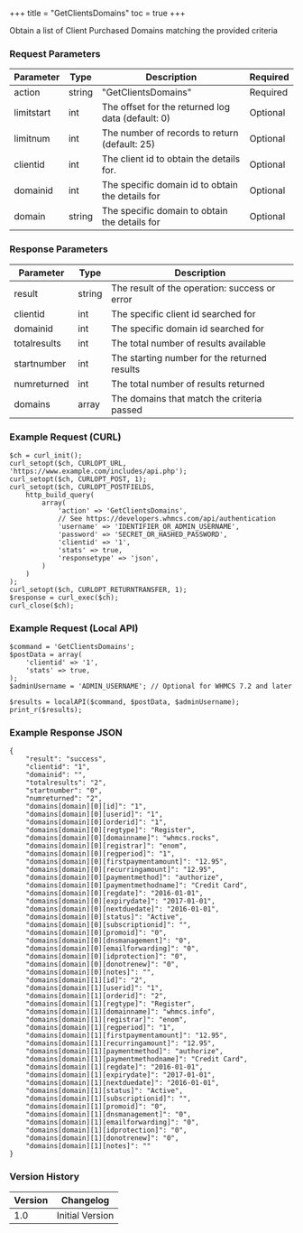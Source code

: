 +++
title = "GetClientsDomains"
toc = true
+++

Obtain a list of Client Purchased Domains matching the provided criteria

### Request Parameters

| Parameter | Type | Description | Required |
| --------- | ---- | ----------- | -------- |
| action | string | "GetClientsDomains" | Required |
| limitstart | int | The offset for the returned log data (default: 0) | Optional |
| limitnum | int | The number of records to return (default: 25) | Optional |
| clientid | int | The client id to obtain the details for. | Optional |
| domainid | int | The specific domain id to obtain the details for | Optional |
| domain | string | The specific domain to obtain the details for | Optional |

### Response Parameters

| Parameter | Type | Description |
| --------- | ---- | ----------- |
| result | string | The result of the operation: success or error |
| clientid | int | The specific client id searched for |
| domainid | int | The specific domain id searched for |
| totalresults | int | The total number of results available |
| startnumber | int | The starting number for the returned results |
| numreturned | int | The total number of results returned |
| domains | array | The domains that match the criteria passed |


### Example Request (CURL)

```
$ch = curl_init();
curl_setopt($ch, CURLOPT_URL, 'https://www.example.com/includes/api.php');
curl_setopt($ch, CURLOPT_POST, 1);
curl_setopt($ch, CURLOPT_POSTFIELDS,
    http_build_query(
        array(
            'action' => 'GetClientsDomains',
            // See https://developers.whmcs.com/api/authentication
            'username' => 'IDENTIFIER_OR_ADMIN_USERNAME',
            'password' => 'SECRET_OR_HASHED_PASSWORD',
            'clientid' => '1',
            'stats' => true,
            'responsetype' => 'json',
        )
    )
);
curl_setopt($ch, CURLOPT_RETURNTRANSFER, 1);
$response = curl_exec($ch);
curl_close($ch);
```


### Example Request (Local API)

```
$command = 'GetClientsDomains';
$postData = array(
    'clientid' => '1',
    'stats' => true,
);
$adminUsername = 'ADMIN_USERNAME'; // Optional for WHMCS 7.2 and later

$results = localAPI($command, $postData, $adminUsername);
print_r($results);
```


### Example Response JSON

```
{
    "result": "success",
    "clientid": "1",
    "domainid": "",
    "totalresults": "2",
    "startnumber": "0",
    "numreturned": "2",
    "domains[domain][0][id]": "1",
    "domains[domain][0][userid]": "1",
    "domains[domain][0][orderid]": "1",
    "domains[domain][0][regtype]": "Register",
    "domains[domain][0][domainname]": "whmcs.rocks",
    "domains[domain][0][registrar]": "enom",
    "domains[domain][0][regperiod]": "1",
    "domains[domain][0][firstpaymentamount]": "12.95",
    "domains[domain][0][recurringamount]": "12.95",
    "domains[domain][0][paymentmethod]": "authorize",
    "domains[domain][0][paymentmethodname]": "Credit Card",
    "domains[domain][0][regdate]": "2016-01-01",
    "domains[domain][0][expirydate]": "2017-01-01",
    "domains[domain][0][nextduedate]": "2016-01-01",
    "domains[domain][0][status]": "Active",
    "domains[domain][0][subscriptionid]": "",
    "domains[domain][0][promoid]": "0",
    "domains[domain][0][dnsmanagement]": "0",
    "domains[domain][0][emailforwarding]": "0",
    "domains[domain][0][idprotection]": "0",
    "domains[domain][0][donotrenew]": "0",
    "domains[domain][0][notes]": "",
    "domains[domain][1][id]": "2",
    "domains[domain][1][userid]": "1",
    "domains[domain][1][orderid]": "2",
    "domains[domain][1][regtype]": "Register",
    "domains[domain][1][domainname]": "whmcs.info",
    "domains[domain][1][registrar]": "enom",
    "domains[domain][1][regperiod]": "1",
    "domains[domain][1][firstpaymentamount]": "12.95",
    "domains[domain][1][recurringamount]": "12.95",
    "domains[domain][1][paymentmethod]": "authorize",
    "domains[domain][1][paymentmethodname]": "Credit Card",
    "domains[domain][1][regdate]": "2016-01-01",
    "domains[domain][1][expirydate]": "2017-01-01",
    "domains[domain][1][nextduedate]": "2016-01-01",
    "domains[domain][1][status]": "Active",
    "domains[domain][1][subscriptionid]": "",
    "domains[domain][1][promoid]": "0",
    "domains[domain][1][dnsmanagement]": "0",
    "domains[domain][1][emailforwarding]": "0",
    "domains[domain][1][idprotection]": "0",
    "domains[domain][1][donotrenew]": "0",
    "domains[domain][1][notes]": ""
}
```


### Version History

| Version | Changelog |
| ------- | --------- |
| 1.0 | Initial Version |
